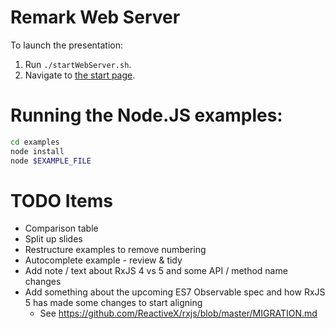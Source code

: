 # Remark Web Server

To launch the presentation:

1. Run `./startWebServer.sh`.
2. Navigate to [the start page](http://localhost:8000).


# Running the Node.JS examples:

```bash
cd examples
node install
node $EXAMPLE_FILE
```

# TODO Items

- Comparison table
- Split up slides
- Restructure examples to remove numbering
- Autocomplete example - review & tidy
- Add note / text about RxJS 4 vs 5 and some API / method name changes
- Add something about the upcoming ES7 Observable spec and how RxJS 5 has made some changes to start aligning
    - See https://github.com/ReactiveX/rxjs/blob/master/MIGRATION.md